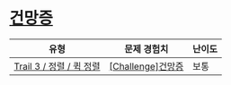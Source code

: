 # [건망증](https://https://en.codetree.ai/trails/complete/curated-cards/challenge-quick-sort-possible)

|유형|문제 경험치|난이도|
|---|---|---|
|[Trail 3 / 정렬 / 퀵 정렬](https://https://en.codetree.ai/trail-info/novice-high/)|[[Challenge]건망증](https://https://en.codetree.ai/trails/complete/curated-cards/challenge-quick-sort-possible/)|보통|


